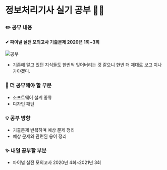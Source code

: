 # 정보처리기사 실기 공부 🧑‍💻

### ✏️ 공부 내용
#### ✔ 파이널 실전 모의고사 기출문제 2020년 1회~3회

![공부](https://github.com/cha2code/daily_study/assets/141387662/b8f3f9a2-c9cd-46cc-953b-e843f1a5a672)

* 기존에 알고 있던 지식들도 한번씩 잊어버리는 것 같으니 한번 더 제대로 보고 지나가야겠다.

### 🚧 더 공부해야 할 부분
* 소프트웨어 설계 종류
* 디자인 패턴

### 💡 공부 방향
* 기출문제 반복하며 예상 문제 정리
* 예상 문제와 관련된 용어 정리

### ✨ 내일 공부할 부분
* 파이널 실전 모의고사 2020년 4회~2021년 3회
